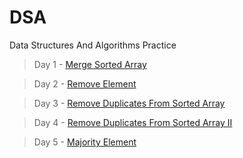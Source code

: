 # DSA
Data Structures And Algorithms Practice

> Day 1 - [Merge Sorted Array](https://leetcode.com/problems/merge-sorted-array/?envType=study-plan-v2&envId=top-interview-150)

> Day 2 - [Remove Element](https://leetcode.com/problems/remove-element/?envType=study-plan-v2&envId=top-interview-150)

> Day 3 - [Remove Duplicates From Sorted Array](https://leetcode.com/problems/remove-duplicates-from-sorted-array/description/?envType=study-plan-v2&envId=top-interview-150)

> Day 4 - [Remove Duplicates From Sorted Array II](https://leetcode.com/problems/remove-duplicates-from-sorted-array-ii/description/?envType=study-plan-v2&envId=top-interview-150)

> Day 5 - [Majority Element](https://leetcode.com/problems/majority-element/submissions/1149059881/?envType=study-plan-v2&envId=top-interview-150)